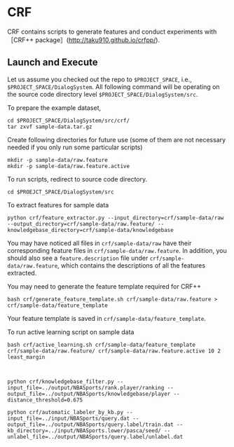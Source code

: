 CRF
==========

CRF contains scripts to generate features and conduct experiments with ［CRF++ package］(http://taku910.github.io/crfpp/).

Launch and Execute
----------

Let us assume you checked out the repo to `$PROJECT_SPACE`, i.e., `$PROJECT_SPACE/DialogSystem`.
All following command will be operating on the source code directory level `$PROJECT_SPACE/DialogSystem/src`.

To prepare the example dataset,

	cd $PROJECT_SPACE/DialogSystem/src/crf/
	tar zxvf sample-data.tar.gz

Create following directories for future use (some of them are not necessary needed if you only run some particular scripts)

	mkdir -p sample-data/raw.feature
	mkdir -p sample-data/raw.feature.active

To run scripts, redirect to source code directory.

	cd $PROEJCT_SPACE/DialogSystem/src

To extract features for sample data

	python crf/feature_extractor.py --input_directory=crf/sample-data/raw --output_directory=crf/sample-data/raw.feature/ --knowledgebase_directory=crf/sample-data/knowledgebase

You may have noticed all files in `crf/sample-data/raw` have their corresponding feature files in `crf/sample-data/raw.feature`.
In addition, you should also see a `feature.description` file under `crf/sample-data/raw.feature`, which contains the descriptions of all the features extracted.

You may need to generate the feature template required for CRF++
	
	bash crf/generate_feature_template.sh crf/sample-data/raw.feature > crf/sample-data/feature_template

Your feature template is saved in `crf/sample-data/feature_template`.

To run active learning script on sample data
	
	bash crf/active_learning.sh crf/sample-data/feature_template crf/sample-data/raw.feature/ crf/sample-data/raw.feature.active 10 2 least_margin



	python crf/knowledgebase_filter.py --input_file=../output/NBASports/rank.player/ranking --output_file=../output/NBASports/knowledgebase/player --distance_threshold=0.675

	python crf/automatic_labeler_by_kb.py --input_file=../input/NBASports/query.dat --output_file=../output/NBASports/query.label/train.dat --kb_directory=../input/NBASports.lower/pasca/seed/ --unlabel_file=../output/NBASports/query.label/unlabel.dat
